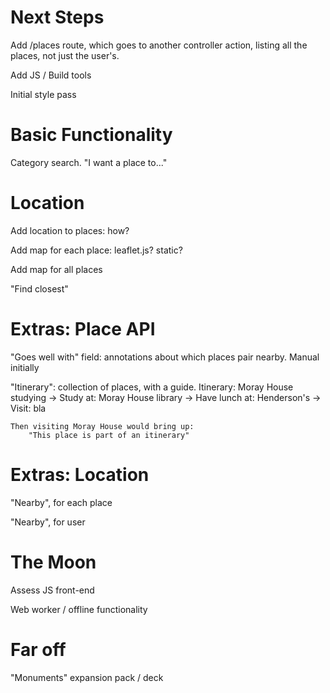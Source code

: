 # Next Steps
Add /places route, which goes to another controller action, listing all the places, not just the user's.

Add JS / Build tools

Initial style pass

# Basic Functionality
Category search. "I want a place to..."

# Location
Add location to places: how?

Add map for each place: leaflet.js? static?

Add map for all places

"Find closest"

# Extras: Place API
"Goes well with" field: annotations about which places pair nearby. Manual initially

"Itinerary": collection of places, with a guide.
    Itinerary: Moray House studying
        -> Study at: Moray House library
        -> Have lunch at: Henderson's
        -> Visit: bla

    Then visiting Moray House would bring up:
        "This place is part of an itinerary"

# Extras: Location
"Nearby", for each place

"Nearby", for user

# The Moon
Assess JS front-end

Web worker / offline functionality

# Far off
"Monuments" expansion pack / deck

